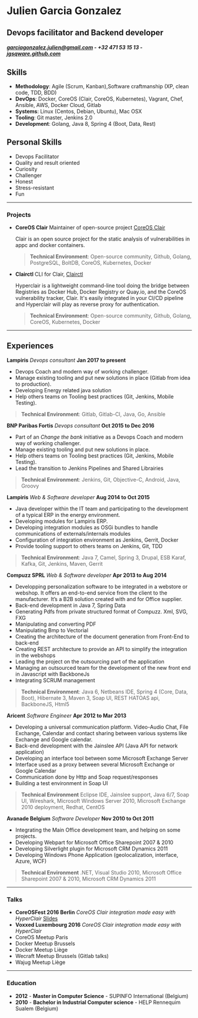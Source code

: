 # Julien Garcia Gonzalez
## Devops facilitator and Backend developer
##### [garciagonzalez.julien@gmail.com](mailto:garciagonzalez.julien@gmail.com) - +32 471 53 15 13 - [jgsqware.github.com](http://jgsqware.github.com)

Skills
------

- **Methodology**: Agile (Scrum, Kanban),Software craftmanship (XP, clean code, TDD, BDD)
- **DevOps**: Docker, CoreOS (Clair, CoreOS, Kubernetes), Vagrant, Chef, Ansible, AWS, Docker Cloud, Gitlab
- **Systems**: Linux (Centos, Debian, Ubuntu), Mac OSX
- **Tooling**: Git master, Jenkins 2.0
- **Development**: Golang, Java 8, Spring 4 (Boot, Data, Rest)

Personal Skills
-------

- Devops Facilitator
- Quality and result oriented
- Curiosity
- Challenger
- Honest
- Stress-resistant
- Fun

-----

### Projects

- **CoreOS Clair** Maintainer of open-source project [CoreOS Clair](https://github.com/coreos/clair)

  Clair is an open source project for the static analysis of vulnerabilities in appc and docker containers.

  > **Technical Environment**: Open-source community, Github, Golang, PostgreSQL, BoltDB, CoreOS, Kubernetes, Docker

* **Clairctl**
  CLI for Clair, [Clairctl](https://github.com/jgsqware/clairctl)

  Hyperclair is a lightweight command-line tool doing the bridge between Registries as Docker Hub, Docker Registry or Quay.io, and the CoreOS vulnerability tracker, Clair. It's easily integrated in your CI/CD pipeline and Hyperclair will play as reverse proxy for authentication.
	
  > **Technical Environment**: Open-source community, Github, Golang, CoreOS, Kubernetes, Docker

------

Experiences
------

**Lampiris** *Devops consultant* __Jan 2017 to present__

- Devops Coach and modern way of working challenger.
- Manage existing tooling and put new solutions in place (Gitlab from idea to production).
- Developing Energy related java solution
- Help others teams on Tooling best practices (Git, Jenkins, Mobile Testing).

> **Technical Environment**: Gitlab, Gitlab-CI, Java, Go, Ansible

**BNP Paribas Fortis** *Devops consultant* __Oct 2015 to Dec 2016__

- Part of an *Change the bank* initiative as a Devops Coach and modern way of working challenger.
- Manage existing tooling and put new solutions in place.
- Help others teams on Tooling best practices (Git, Jenkins, Mobile Testing).
- Lead the transition to Jenkins Pipelines and Shared Librairies

> **Technical Environment**: Jenkins, Git, Objective-C, Android, Java, Groovy

**Lampiris** *Web & Software developer* __Aug 2014 to Oct 2015__

- Java developer within the IT team and participating to the development of a typical ERP in the energy environment.
- Developing modules for Lampiris ERP.
- Developing integration modules as OSGi bundles to handle communications of externals/internals modules
- Configuration of integration environment as Jenkins, Gerrit, Docker
- Provide tooling support to others teams on Jenkins, Git, TDD

> **Technical Environment**: Java 7, Camel, Spring 3, Drupal, ESB Karaf, Kafka, Git, Jenkins, Maven, Gerrit

**Compuzz SPRL** *Web & Software developer* __Apr 2013 to Aug 2014__

- Developping personalization software to be integrated in a webstore or webshop. It offers an end-to-end service from the client to the manufacturer. It’s a B2B solution created with and for Office supplier.
- Back-end development in Java 7, Spring Data
- Generating Pdfs from private structured format of Compuzz. Xml, SVG, FXG
- Manipulating and converting PDF
- Manipulating Bmp to Vectorial
- Creating the architecture of the document generation from Front-End to back-end
- Creating REST architecture to provide an API to simplify the integration in the webshops
- Leading the project on the outsourcing part of the application
- Managing an outsourced team for the development of the new front end in Javascript with BackboneJs
- Integrating SCRUM management

> **Technical Environment**: Java 6, Netbeans IDE, Spring 4 (Core, Data, Boot), Hibernate 3, Maven 3, Soap UI, REST HATOAS api, BackboneJS, Html5

**Aricent** *Software Engineer* __Apr 2012 to Mar 2013__

- Developing a universal communication platform. Video-Audio Chat, File Exchange, Calendar and contact sharing between various systems like Exchange and Google calendar.
- Back-end development with the Jainslee API (Java API for network application)
- Developing an interface tool between some Microsoft Exchange Server
- Interface used as a proxy between several Microsoft Exchange or Google Calendar
- Communication done by Http and Soap request/responses
- Building a test environment in Soap UI
> **Technical Environment** Eclipse IDE, Jainslee support, Java 6/7, Soap UI, Wireshark, Microsoft Windows Server 2010, Microsoft Exchange 2010 deployment, Redhat, CentOS

**Avanade Belgium** *Software Developer* __Nov 2010 to Oct 2011__

- Integrating the Main Office development team, and helping on some projects.
- Developing Webpart for Microsoft Office Sharepoint 2007 & 2010
- Developing Silverlight plugin for Microsoft CRM Dynamics 2011
- Developing Windows Phone Application (geolocalization, interface, Azure, WCF)

> **Technical Environment** .NET, Visual Studio 2010, Microsoft Office Sharepoint 2007 & 2010, Microsoft CRM Dynamics 2011

------

### Talks

* **CoreOSFest 2016 Berlin** *CoreOS Clair integration made easy with HyperClair* [Slides](http://jgsqware.github.io/hyperclair-demo)
* **Voxxed Luxembourg 2016** *CoreOS Clair integration made easy with HyperClair*
* CoreOS Meetup Paris
* Docker Meetup Brussels
* Docker Meetup Liège
* Wecraft Meetup Brussels (Gitlab talks)
* Wajug Meetup Liège

------

### Education

- __2012__ - **Master in Computer Science** - SUPINFO International (Belgium)    
- __2010__ - **Bachelor in Industrial Computer science** - HELP Rennequim Sualem (Belgium)    

